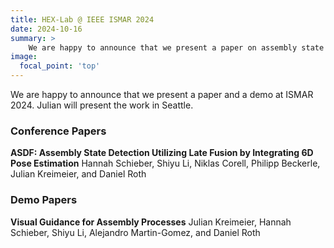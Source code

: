 ```yaml
---
title: HEX-Lab @ IEEE ISMAR 2024
date: 2024-10-16
summary: >
    We are happy to announce that we present a paper on assembly state detection and pose estimation and a Demo on AR assembly guidance at ISMAR 2024.
image:
  focal_point: 'top'
---
```



We are happy to announce that we present a paper and a demo at ISMAR 2024. Julian will present the work in Seattle. 

### Conference Papers
**ASDF: Assembly State Detection Utilizing Late Fusion by Integrating 6D Pose Estimation**
Hannah Schieber,  Shiyu Li, Niklas Corell, Philipp Beckerle, Julian Kreimeier, and Daniel Roth

### Demo Papers
**Visual Guidance for Assembly Processes**
Julian Kreimeier,  Hannah Schieber, Shiyu Li, Alejandro Martin-Gomez, and Daniel Roth


